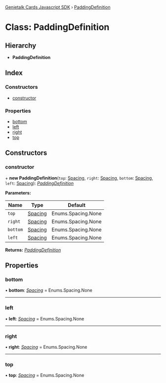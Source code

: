 [Genietalk Cards Javascript SDK](../README.md) › [PaddingDefinition](paddingdefinition.md)

# Class: PaddingDefinition

## Hierarchy

* **PaddingDefinition**

## Index

### Constructors

* [constructor](paddingdefinition.md#constructor)

### Properties

* [bottom](paddingdefinition.md#bottom)
* [left](paddingdefinition.md#left)
* [right](paddingdefinition.md#right)
* [top](paddingdefinition.md#top)

## Constructors

###  constructor

\+ **new PaddingDefinition**(`top`: [Spacing](../enums/spacing.md), `right`: [Spacing](../enums/spacing.md), `bottom`: [Spacing](../enums/spacing.md), `left`: [Spacing](../enums/spacing.md)): *[PaddingDefinition](paddingdefinition.md)*

**Parameters:**

Name | Type | Default |
------ | ------ | ------ |
`top` | [Spacing](../enums/spacing.md) | Enums.Spacing.None |
`right` | [Spacing](../enums/spacing.md) | Enums.Spacing.None |
`bottom` | [Spacing](../enums/spacing.md) | Enums.Spacing.None |
`left` | [Spacing](../enums/spacing.md) | Enums.Spacing.None |

**Returns:** *[PaddingDefinition](paddingdefinition.md)*

## Properties

###  bottom

• **bottom**: *[Spacing](../enums/spacing.md)* = Enums.Spacing.None

___

###  left

• **left**: *[Spacing](../enums/spacing.md)* = Enums.Spacing.None

___

###  right

• **right**: *[Spacing](../enums/spacing.md)* = Enums.Spacing.None

___

###  top

• **top**: *[Spacing](../enums/spacing.md)* = Enums.Spacing.None
